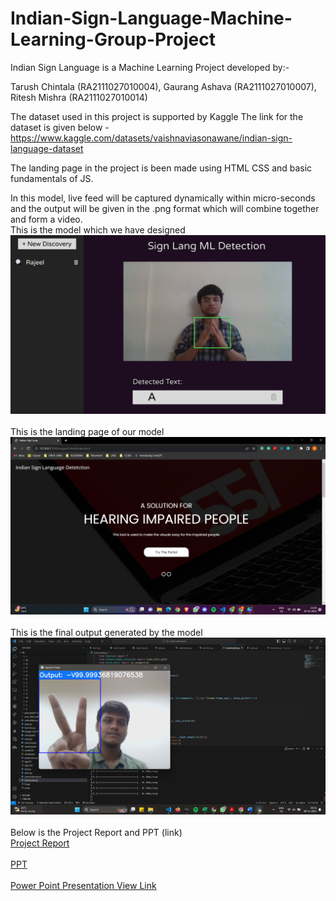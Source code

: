 # Indian-Sign-Language-Machine-Learning-Group-Project

Indian Sign Language is a Machine Learning Project developed by:-

Tarush Chintala (RA2111027010004),
Gaurang Ashava (RA2111027010007),
Ritesh Mishra (RA2111027010014)
<br>

The dataset used in this project is supported by Kaggle 
The link for the dataset is given below - <href> https://www.kaggle.com/datasets/vaishnaviasonawane/indian-sign-language-dataset </href>

The landing page in the project is been made using HTML CSS and basic fundamentals of JS.

In this model, live feed will be captured dynamically within micro-seconds and the output will be given in the .png format which will combine together and form a video.
<br>
This is the model which we have designed
<br>
<img src="images/Temp.jpg" alt="Design">
<br>
<br>
This is the landing page of our model 
<br>
<img src="images/Temp2.png" alt="Website">
<br>
<br>
This is the final output generated by the model
<br>
<img src="images/Temp3.png" alt="Trial">
<br>
<br>
Below is the Project Report and PPT (link)
<br>
<a href="INDIAN SIGN LANGUAGE DETECTION PROJECT REPORT.pdf">Project Report</a>
<br>
<br>
<a href="INDIAN SIGN LANGUAGE DETECTION PPT.pptx" alt="PPT">PPT</a>
<br>
<br>
<a href="[https://www.w3schools.com/](https://www.canva.com/design/DAFqf93MYwQ/SgjEhwO4ILmA5mYJZHGGOA/edit?utm_content=DAFqf93MYwQ&utm_campaign=designshare&utm_medium=link2&utm_source=sharebutton)https://www.canva.com/design/DAFqf93MYwQ/SgjEhwO4ILmA5mYJZHGGOA/edit?utm_content=DAFqf93MYwQ&utm_campaign=designshare&utm_medium=link2&utm_source=sharebutton">Power Point Presentation View Link</a>
